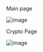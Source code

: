 Main page

![image](https://user-images.githubusercontent.com/77338277/183066936-bc8d81bd-fc7e-444c-bf95-d799e3762e65.png)

Crypto Page

![image](https://user-images.githubusercontent.com/77338277/183067052-82c61c17-6274-469b-b804-6ea9d80c6331.png)
